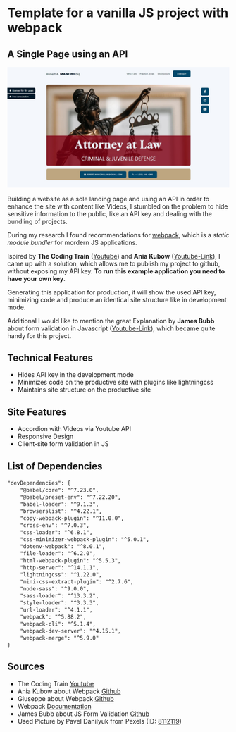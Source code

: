 # Template for a vanilla JS project with webpack

## A Single Page using an API

<p align="center">
    <img src="screenshot.jpg?raw=true" alt="Screenshot of the app">
</p>

Building a website as a sole landing page and using an API in order to enhance the site with 
content like Videos, I stumbled on the problem to hide sensitive information to the public,
like an API key and dealing with the bundling of projects.

During my research I found recommendations for [webpack](https://webpack.js.org/), 
which is a *static module bundler* for mordern JS applications. 

Ispired by **The Coding Train** ([Youtube](https://www.youtube.com/watch?v=17UVejOw3zA&t=150s))
and **Ania Kubow** ([Youtube-Link](https://www.youtube.com/watch?v=vSmzEGZQI5A)),
I came up with a solution, which allows me to publish my project to github, without exposing my
API key. **To run this example application you need to have your own key**.

Generating this application for production, it will show the used API key, minimizing code and 
produce an identical site structure like in development mode.

Additional I would like to mention the great Explanation by **James Bubb** about form validation
in Javascript ([Youtube-Link](https://www.youtube.com/watch?v=iyngFd6f8ko)), which became quite handy for this
project.

## Technical Features

- Hides API key in the development mode
- Minimizes code on the productive site with plugins like lightningcss
- Maintains site structure on the productive site

## Site Features

- Accordion with Videos via Youtube API
- Responsive Design
- Client-site form validation in JS

## List of Dependencies

```
"devDependencies": {
    "@babel/core": "^7.23.0",
    "@babel/preset-env": "^7.22.20",
    "babel-loader": "^9.1.3",
    "browserslist": "^4.22.1",
    "copy-webpack-plugin": "^11.0.0",
    "cross-env": "^7.0.3",
    "css-loader": "^6.8.1",
    "css-minimizer-webpack-plugin": "^5.0.1",
    "dotenv-webpack": "^8.0.1",
    "file-loader": "^6.2.0",
    "html-webpack-plugin": "^5.5.3",
    "http-server": "^14.1.1",
    "lightningcss": "^1.22.0",
    "mini-css-extract-plugin": "^2.7.6",
    "node-sass": "^9.0.0",
    "sass-loader": "^13.3.2",
    "style-loader": "^3.3.3",
    "url-loader": "^4.1.1",
    "webpack": "^5.88.2",
    "webpack-cli": "^5.1.4",
    "webpack-dev-server": "^4.15.1",
    "webpack-merge": "^5.9.0"
}
```

## Sources

- The Coding Train [Youtube](https://www.youtube.com/watch?v=17UVejOw3zA&t=150s)
- Ania Kubow about Webpack [Github](https://github.com/kubowania/pacman-AI-live/tree/main)
- Giuseppe about Webpack [Github](https://github.com/Sanfra1407/webpack-env-file-variables)
- Webpack [Documentation](https://webpack.js.org/concepts/)
- James Bubb about JS Form Validation [Github](https://github.com/codebubb/javascript-form-validation-tutorial)
- Used Picture by Pavel Danilyuk from Pexels (ID: [8112119](https://www.pexels.com/photo/black-woman-holding-a-sword-figurine-8112199/))
